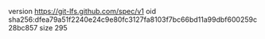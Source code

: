 version https://git-lfs.github.com/spec/v1
oid sha256:dfea79a51f2240e24c9e80fc3127fa8103f7bc66bd11a99dbf600259c28bc857
size 295
